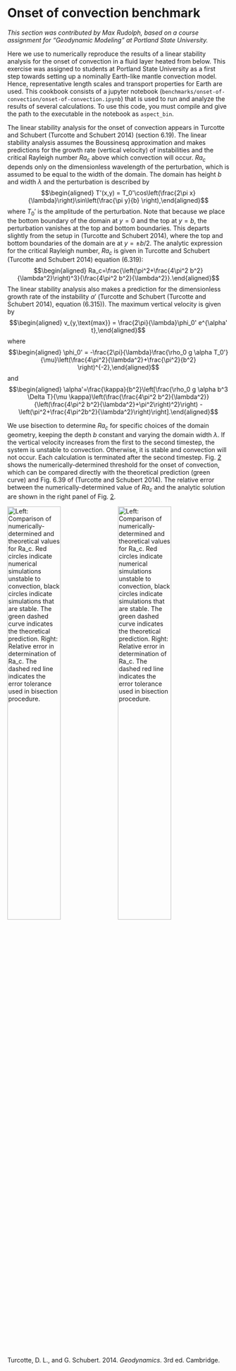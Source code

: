 # Onset of convection benchmark

*This section was contributed by Max Rudolph, based on a course assignment for
&ldquo;Geodynamic Modeling&rdquo; at Portland State University.*

Here we use to numerically reproduce the results of a linear stability
analysis for the onset of convection in a fluid layer heated from below. This
exercise was assigned to students at Portland State University as a first step
towards setting up a nominally Earth-like mantle convection model. Hence,
representative length scales and transport properties for Earth are used. This
cookbook consists of a jupyter notebook
(`benchmarks/onset-of-convection/onset-of-convection.ipynb`) that is used to
run and analyze the results of several calculations. To use this code, you
must compile and give the path to the executable in the notebook as
`aspect_bin`.

The linear stability analysis for the onset of convection appears in Turcotte
and Schubert (Turcotte and Schubert 2014) (section 6.19). The linear stability
analysis assumes the Boussinesq approximation and makes predictions for the
growth rate (vertical velocity) of instabilities and the critical Rayleigh
number $Ra_c$ above which convection will occur. $Ra_c$ depends only on the
dimensionless wavelength of the perturbation, which is assumed to be equal to
the width of the domain. The domain has height $b$ and width $\lambda$ and the
perturbation is described by $$\begin{aligned}
T'(x,y) = T_0'\cos\left(\frac{2\pi x}{\lambda}\right)\sin\left(\frac{\pi y}{b} \right),\end{aligned}$$
where $T_0'$ is the amplitude of the perturbation. Note that because we place
the bottom boundary of the domain at $y=0$ and the top at $y=b$, the
perturbation vanishes at the top and bottom boundaries. This departs slightly
from the setup in (Turcotte and Schubert 2014), where the top and bottom
boundaries of the domain are at $y=\pm b/2$. The analytic expression for the
critical Rayleigh number, $Ra_c$ is given in Turcotte and Schubert (Turcotte
and Schubert 2014) equation (6.319): $$\begin{aligned}
Ra_c=\frac{\left(\pi^2+\frac{4\pi^2 b^2}{\lambda^2}\right)^3}{\frac{4\pi^2 b^2}{\lambda^2}}.\end{aligned}$$
The linear stability analysis also makes a prediction for the dimensionless
growth rate of the instability $\alpha'$ (Turcotte and Schubert (Turcotte and
Schubert 2014), equation (6.315)). The maximum vertical velocity is given by
$$\begin{aligned}
v_{y,\text{max}} = \frac{2\pi}{\lambda}\phi_0' e^{\alpha' t},\end{aligned}$$
where $$\begin{aligned}
\phi_0' = -\frac{2\pi}{\lambda}\frac{\rho_0 g \alpha T_0'}{\mu}\left(\frac{4\pi^2}{\lambda^2}+\frac{\pi^2}{b^2} \right)^{-2},\end{aligned}$$
and $$\begin{aligned}
\alpha'=\frac{\kappa}{b^2}\left[\frac{\rho_0 g \alpha b^3 \Delta T}{\mu \kappa}\left(\frac{\frac{4\pi^2 b^2}{\lambda^2}}{\left(\frac{4\pi^2 b^2}{\lambda^2}+\pi^2\right)^2}\right) -\left(\pi^2+\frac{4\pi^2b^2}{\lambda^2}\right)\right].\end{aligned}$$

We use bisection to determine $Ra_c$ for specific choices of the domain
geometry, keeping the depth $b$ constant and varying the domain width
$\lambda$. If the vertical velocity increases from the first to the second
timestep, the system is unstable to convection. Otherwise, it is stable and
convection will not occur. Each calculation is terminated after the second
timestep. Fig.&nbsp;[2][] shows the numerically-determined threshold for the
onset of convection, which can be compared directly with the theoretical
prediction (green curve) and Fig.&nbsp;6.39 of (Turcotte and Schubert 2014).
The relative error between the numerically-determined value of $Ra_c$ and the
analytic solution are shown in the right panel of Fig.&nbsp;[2][].

<img src="cookbooks/benchmarks/onset-of-convection/doc/racr.png" title="fig:" id="fig:onset-1" style="width:49.0%" alt="Left: Comparison of numerically-determined and theoretical values for Ra_c. Red circles indicate numerical simulations unstable to convection, black circles indicate simulations that are stable. The green dashed curve indicates the theoretical prediction. Right: Relative error in determination of Ra_c. The dashed red line indicates the error tolerance used in bisection procedure." />
<img src="cookbooks/benchmarks/onset-of-convection/doc/racr_error.png" title="fig:" id="fig:onset-1" style="width:49.0%" alt="Left: Comparison of numerically-determined and theoretical values for Ra_c. Red circles indicate numerical simulations unstable to convection, black circles indicate simulations that are stable. The green dashed curve indicates the theoretical prediction. Right: Relative error in determination of Ra_c. The dashed red line indicates the error tolerance used in bisection procedure." />

<div id="refs" class="references csl-bib-body hanging-indent">

<div id="ref-TS14" class="csl-entry">

Turcotte, D. L., and G. Schubert. 2014. *Geodynamics*. 3rd ed. Cambridge.

</div>

</div>

  [2]: #fig:onset-1
